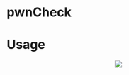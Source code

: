 # pwnCheck

<h1>Usage</h1>

<p align="center"><img src="https://avatars2.githubusercontent.com/u/25687355?s=460&u=25ce0a974b583cb81333dda45e8ea8e11f3176c1&v=4"></p>
